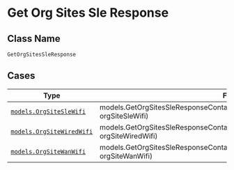 
# Get Org Sites Sle Response

## Class Name

`GetOrgSitesSleResponse`

## Cases

| Type | Factory Method |
|  --- | --- |
| [`models.OrgSiteSleWifi`](../../../doc/models/org-site-sle-wifi.md) | models.GetOrgSitesSleResponseContainer.FromOrgSiteSleWifi(models.OrgSiteSleWifi orgSiteSleWifi) |
| [`models.OrgSiteWiredWifi`](../../../doc/models/org-site-wired-wifi.md) | models.GetOrgSitesSleResponseContainer.FromOrgSiteWiredWifi(models.OrgSiteWiredWifi orgSiteWiredWifi) |
| [`models.OrgSiteWanWifi`](../../../doc/models/org-site-wan-wifi.md) | models.GetOrgSitesSleResponseContainer.FromOrgSiteWanWifi(models.OrgSiteWanWifi orgSiteWanWifi) |

